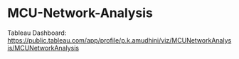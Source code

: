 # MCU-Network-Analysis

Tableau Dashboard: https://public.tableau.com/app/profile/p.k.amudhini/viz/MCUNetworkAnalysis/MCUNetworkAnalysis
